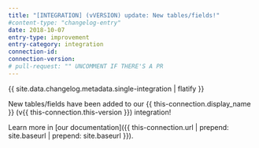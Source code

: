 ```yaml
---
title: "[INTEGRATION] (vVERSION) update: New tables/fields!"
#content-type: "changelog-entry"
date: 2018-10-07
entry-type: improvement
entry-category: integration
connection-id: 
connection-version: 
# pull-request: "" UNCOMMENT IF THERE'S A PR
---
```

{{ site.data.changelog.metadata.single-integration | flatify }}

New tables/fields have been added to our {{ this-connection.display_name }} (v{{ this-connection.this-version }}) integration!

Learn more in [our documentation]({{ this-connection.url | prepend: site.baseurl | prepend: site.baseurl }}).